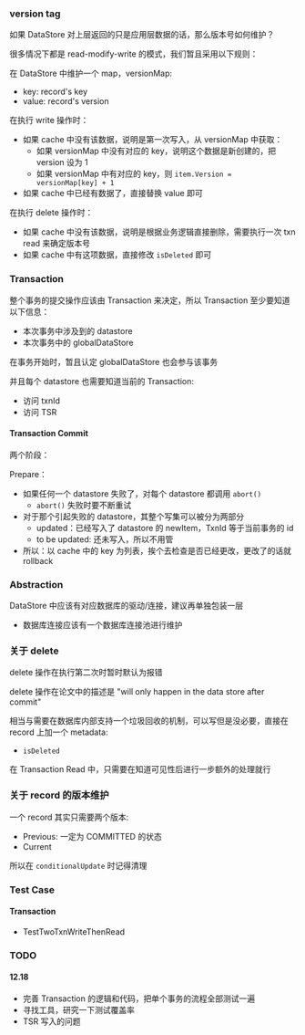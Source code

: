 
### version tag

如果 DataStore 对上层返回的只是应用层数据的话，那么版本号如何维护？

很多情况下都是 read-modify-write 的模式，我们暂且采用以下规则：

在 DataStore 中维护一个 map，versionMap:

+ key: record's key
+ value: record's version

在执行 write 操作时：

+ 如果 cache 中没有该数据，说明是第一次写入，从 versionMap 中获取：
  + 如果 versionMap 中没有对应的 key，说明这个数据是新创建的，把 version 设为 1
  + 如果 versionMap 中有对应的 key，则 `item.Version = versionMap[key] + 1`
+ 如果 cache 中已经有数据了，直接替换 value 即可


在执行 delete 操作时：

+ 如果 cache 中没有该数据，说明是根据业务逻辑直接删除，需要执行一次 txn read 来确定版本号
+ 如果 cache 中有这项数据，直接修改 `isDeleted` 即可


### Transaction

整个事务的提交操作应该由 Transaction 来决定，所以 Transaction 至少要知道以下信息：

+ 本次事务中涉及到的 datastore
+ 本次事务中的 globalDataStore 

在事务开始时，暂且认定 globalDataStore 也会参与该事务

并且每个 datastore 也需要知道当前的 Transaction:

+ 访问 txnId
+ 访问 TSR

#### Transaction Commit

两个阶段：

Prepare：

+ 如果任何一个 datastore 失败了，对每个 datastore 都调用 `abort()`
  + `abort()` 失败时要不断重试
+ 对于那个引起失败的 datastore，其整个写集可以被分为两部分
  + updated：已经写入了 datastore 的 newItem，TxnId 等于当前事务的 id
  + to be updated: 还未写入，所以不用管
+ 所以：以 cache 中的 key 为列表，挨个去检查是否已经更改，更改了的话就rollback


### Abstraction

DataStore 中应该有对应数据库的驱动/连接，建议再单独包装一层

+ 数据库连接应该有一个数据库连接池进行维护


### 关于 delete

delete 操作在执行第二次时暂时默认为报错

delete 操作在论文中的描述是 "will only happen in the data store after commit"

相当与需要在数据库内部支持一个垃圾回收的机制，可以写但是没必要，直接在 record 上加一个 metadata:

+ `isDeleted`

在 Transaction Read 中，只需要在知道可见性后进行一步额外的处理就行


### 关于 record 的版本维护

一个 record 其实只需要两个版本:

+ Previous: 一定为 COMMITTED 的状态
+ Current

所以在 `conditionalUpdate` 时记得清理


### Test Case

#### Transaction

+ TestTwoTxnWriteThenRead


### TODO

#### 12.18

+ 完善 Transaction 的逻辑和代码，把单个事务的流程全部测试一遍
+ 寻找工具，研究一下测试覆盖率
+ TSR 写入的问题